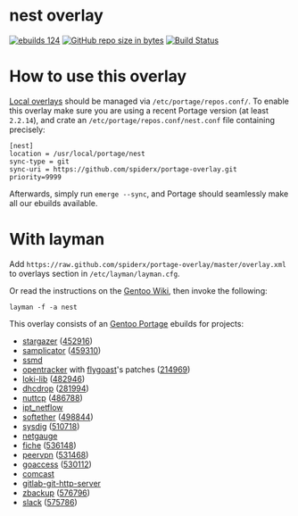 # nest overlay

[![ebuilds 124](https://img.shields.io/badge/ebuild-124-orange.svg)](https://img.shields.io/badge/ebuild-124-orange.svg)
[![GitHub repo size in bytes](https://img.shields.io/github/repo-size/SpiderX/portage-overlay.svg)](https://img.shields.io/github/repo-size/SpiderX/portage-overlay.svg)
[![Build Status](https://travis-ci.org/SpiderX/portage-overlay.svg?branch=master)](https://travis-ci.org/SpiderX/portage-overlay.svg)

# How to use this overlay

[Local overlays](https://wiki.gentoo.org/wiki/Overlay/Local_overlay) should be managed via `/etc/portage/repos.conf/`.
To enable this overlay make sure you are using a recent Portage version (at least `2.2.14`), and crate an `/etc/portage/repos.conf/nest.conf` file containing precisely:

```
[nest]
location = /usr/local/portage/nest
sync-type = git
sync-uri = https://github.com/spiderx/portage-overlay.git
priority=9999
```

Afterwards, simply run `emerge --sync`, and Portage should seamlessly make all our ebuilds available.

# With layman

Add `https://raw.github.com/spiderx/portage-overlay/master/overlay.xml` to overlays section in `/etc/layman/layman.cfg`.

Or read the instructions on the [Gentoo Wiki](http://wiki.gentoo.org/wiki/Layman#Adding_custom_overlays), then invoke the following:

    layman -f -a nest

This overlay consists of an [Gentoo Portage](http://www.gentoo.org/) ebuilds for projects:

* [stargazer](http://stg.dp.ua/) ([452916](https://bugs.gentoo.org/show_bug.cgi?id=452916))
* [samplicator](http://samplicator.googlecode.com/) ([459310](https://bugs.gentoo.org/show_bug.cgi?id=459310))
* [ssmd](https://gitorious.org/ssmd/)
* [opentracker](http://erdgeist.org/arts/software/opentracker/) with [flygoast](https://github.com/flygoast/opentracker)'s patches ([214969](https://bugs.gentoo.org/show_bug.cgi?id=214969))
* [loki-lib](http://loki-lib.sourceforge.net/) ([482946](https://bugs.gentoo.org/show_bug.cgi?id=482946))
* [dhcdrop](http://www.netpatch.ru/dhcdrop.html) ([281994](https://bugs.gentoo.org/show_bug.cgi?id=281994))
* [nuttcp](nuttcp.net/) ([486788](https://bugs.gentoo.org/show_bug.cgi?id=486788))
* [ipt_netflow](http://sourceforge.net/projects/ipt-netflow/)
* [softether](http://www.softether.org/) ([498844](https://bugs.gentoo.org/show_bug.cgi?id=498844))
* [sysdig](http://www.sysdig.org/) ([510718](https://bugs.gentoo.org/show_bug.cgi?id=510718))
* [netgauge](http://www.ookla.com/netgauge)
* [fiche](https://github.com/solusipse/fiche) ([536148](https://bugs.gentoo.org/show_bug.cgi?id=536148))
* [peervpn](http://www.peervpn.net/) ([531468](https://bugs.gentoo.org/show_bug.cgi?id=531468))
* [goaccess](http://goaccess.io/) ([530112](https://bugs.gentoo.org/show_bug.cgi?id=530112))
* [comcast](https://github.com/tylertreat/Comcast)
* [gitlab-git-http-server](https://gitlab.com/gitlab-org/gitlab-git-http-server)
* [zbackup](http://zbackup.org/) ([576796](https://bugs.gentoo.org/show_bug.cgi?id=576796))
* [slack](http://slack.com/) ([575786](https://bugs.gentoo.org/show_bug.cgi?id=575786))
